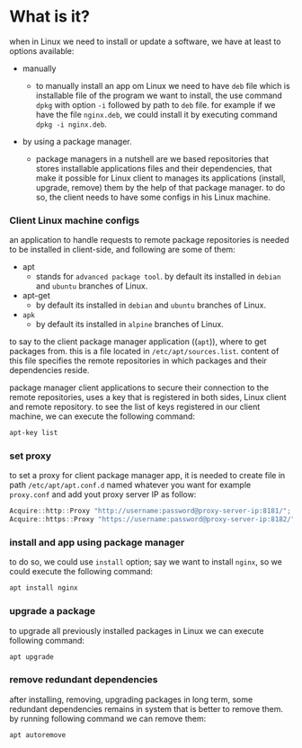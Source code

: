 # What is it?

when in Linux we need to install or update a software, we have at least to options available:

- manually

  - to manually install an app om Linux we need to have `deb` file which is installable file of the program we want to install, the use command `dpkg` with option `-i` followed by path to `deb` file. for example if we have the file `nginx.deb`, we could install it by executing command `dpkg -i nginx.deb`.

- by using a package manager.

  - package managers in a nutshell are we based repositories that stores installable applications files and their dependencies, that make it possible for Linux client to manages its applications (install, upgrade, remove) them by the help of that package manager. to do so, the client needs to have some configs in his Linux machine.

  

### Client Linux machine configs

an application to handle requests to remote package repositories is needed to be installed in client-side, and following are some of them:

- apt
  - stands for `advanced package tool`. by default its installed in `debian` and `ubuntu` branches of Linux.
- apt-get
  - by default its installed in `debian` and `ubuntu` branches of Linux.
- `apk`
  - by default its installed in `alpine` branches of Linux.



to say to the client package manager application ((`apt`)), where to get packages from. this is a file located in `/etc/apt/sources.list`. content of this file specifies the remote repositories in which packages and their dependencies reside. 



package manager client applications to secure their connection to the remote repositories, uses a key that is registered in both sides, Linux client and remote repository. to see the list of keys registered in our client machine, we can execute the following command:

```powershell
apt-key list
```



### set proxy

to set a proxy for client package manager app, it is needed to create file in path `/etc/apt/apt.conf.d` named whatever you want for example `proxy.conf` and add yout proxy server IP as follow:

```powershell
Acquire::http::Proxy "http://username:password@proxy-server-ip:8181/";
Acquire::https::Proxy "https://username:password@proxy-server-ip:8182/";
```



### install and app using package manager

to do so, we could use `install` option; say we want to install `nginx`, so we could execute the following command:

```powershell
apt install nginx
```

 

### upgrade a package

to upgrade all previously installed packages in Linux we can execute following command:

```powershell
apt upgrade
```



### remove redundant dependencies

after installing, removing, upgrading packages in long term, some redundant dependencies remains in system that is better to remove them. by running following command we can remove them:

```powershell
apt autoremove
```

 